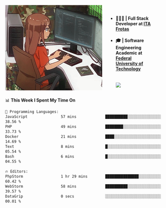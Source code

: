 
<body >
  <div style="display: flex; width: auto; margin-right: 30px ">
    <img align="right" width="312" height="274" style="padding-right:20px; " src="assets/umiko.gif" alt="Computer man" />
    <ul style="flex: 1;">
      <li><h4>🧑🏽‍💻 | Full Stack Developer at <a href="https://itafrotas.com//">ITA Frotas</a></h4></li>
      <li><h4>🎓 | Software Engineering Academic at <a href="http://www.utfpr.edu.br/">Federal University of Technology</a></h4></li>
      <br/>
      <a href="https://skillicons.dev">
        <img src="https://skillicons.dev/icons?i=ts,react,nodejs,go,swift,js,adonis,postgres,c,heroku,gradle,firebase,flutter,docker,aws,java,redis,kubernetes&theme=light&&perline=6 " />
      </a>
    </ul>  
    <br/>
  </div>
</body>


<!--START_SECTION:waka-->
📊 **This Week I Spent My Time On** 

```text
💬 Programming Languages: 
JavaScript               57 mins             ██████████░░░░░░░░░░░░░░░   38.56 % 
PHP                      49 mins             ████████░░░░░░░░░░░░░░░░░   33.73 % 
Docker                   21 mins             ████░░░░░░░░░░░░░░░░░░░░░   14.69 % 
Text                     8 mins              █░░░░░░░░░░░░░░░░░░░░░░░░   05.54 % 
Bash                     6 mins              █░░░░░░░░░░░░░░░░░░░░░░░░   04.55 % 

🔥 Editors: 
PhpStorm                 1 hr 29 mins        ███████████████░░░░░░░░░░   60.42 % 
WebStorm                 58 mins             ██████████░░░░░░░░░░░░░░░   39.57 % 
DataGrip                 0 secs              ░░░░░░░░░░░░░░░░░░░░░░░░░   00.01 % 
```


<!--END_SECTION:waka-->

<!--
**danielr0d/danielr0d** is a ✨ _special_ ✨ repository because its `README.md` (this file) appears on your GitHub profile.

Here are some ideas to get you started:

- 🔭 I’m currently working on ...
- 🌱 I’m currently learning ...
- 👯 I’m looking to collaborate on ...
- 🤔 I’m looking for help with ...
- 💬 Ask me about ...
- 📫 How to reach me: ...
- 😄 Pronouns: ...
- ⚡ Fun fact: ...
-->
